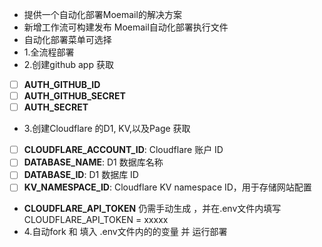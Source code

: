 - 提供一个自动化部署Moemail的解决方案
- 新增工作流可构建发布 Moemail自动化部署执行文件
- 自动化部署菜单可选择 
- 1.全流程部署
- 2.创建github app 获取
- [ ] **AUTH_GITHUB_ID**
- [ ]  **AUTH_GITHUB_SECRET** 
- [ ]  **AUTH_SECRET**
- 3.创建Cloudflare 的D1, KV,以及Page  获取 
- [ ] **CLOUDFLARE_ACCOUNT_ID**: Cloudflare 账户 ID
- [ ] **DATABASE_NAME**: D1 数据库名称
- [ ] **DATABASE_ID**: D1 数据库 ID
- [ ] **KV_NAMESPACE_ID**: Cloudflare KV namespace ID，用于存储网站配置
- **CLOUDFLARE_API_TOKEN**  仍需手动生成 ，并在.env文件内填写 CLOUDFLARE_API_TOKEN = xxxxx
- 4.自动fork 和 填入 .env文件内的的变量  并 运行部署